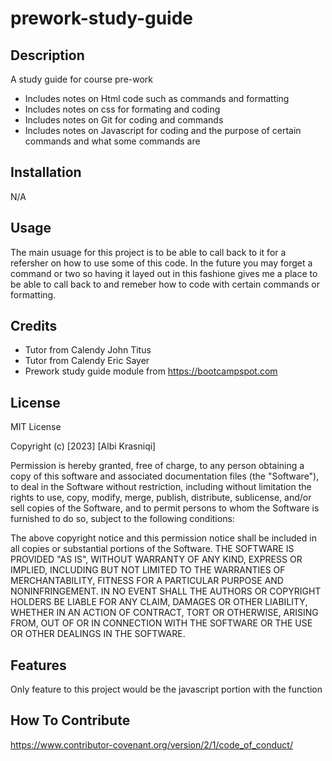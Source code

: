 # prework-study-guide
## Description
A study guide for course pre-work

- Includes notes on Html code such as commands and formatting
- Includes notes on css for formating and coding
- Includes notes on Git for coding and commands
- Includes notes on Javascript for coding and the purpose of certain commands and what some commands are

## Installation

N/A

## Usage

The main usuage for this project is to be able to call back to it for a refersher on how to use some of this code.  In the future you may forget a command or two so having it layed out in this fashione gives me a place to be able to call back to and remeber how to code with certain commands or formatting.

## Credits

- Tutor from Calendy John Titus
- Tutor from Calendy Eric Sayer
- Prework study guide module from https://bootcampspot.com

## License

MIT License

Copyright (c) [2023] [Albi Krasniqi]

Permission is hereby granted, free of charge, to any person obtaining a copy
of this software and associated documentation files (the "Software"), to deal
in the Software without restriction, including without limitation the rights
to use, copy, modify, merge, publish, distribute, sublicense, and/or sell
copies of the Software, and to permit persons to whom the Software is
furnished to do so, subject to the following conditions:

The above copyright notice and this permission notice shall be included in all
copies or substantial portions of the Software.
THE SOFTWARE IS PROVIDED "AS IS", WITHOUT WARRANTY OF ANY KIND, EXPRESS OR
IMPLIED, INCLUDING BUT NOT LIMITED TO THE WARRANTIES OF MERCHANTABILITY,
FITNESS FOR A PARTICULAR PURPOSE AND NONINFRINGEMENT. IN NO EVENT SHALL THE
AUTHORS OR COPYRIGHT HOLDERS BE LIABLE FOR ANY CLAIM, DAMAGES OR OTHER
LIABILITY, WHETHER IN AN ACTION OF CONTRACT, TORT OR OTHERWISE, ARISING FROM,
OUT OF OR IN CONNECTION WITH THE SOFTWARE OR THE USE OR OTHER DEALINGS IN THE
SOFTWARE.

## Features

Only feature to this project would be the javascript portion with the function 

## How To Contribute

https://www.contributor-covenant.org/version/2/1/code_of_conduct/

